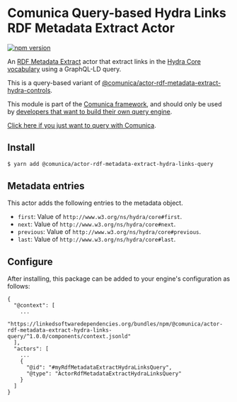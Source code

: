 # Comunica Query-based Hydra Links RDF Metadata Extract Actor

[![npm version](https://badge.fury.io/js/%40comunica%2Factor-rdf-metadata-extract-hydra-links-query.svg)](https://www.npmjs.com/package/@comunica/actor-rdf-metadata-extract-hydra-links-query)

An [RDF Metadata Extract](https://github.com/comunica/comunica/tree/master/packages/bus-rdf-metadata-extract) actor that
extract links in the [Hydra Core vocabulary](https://www.hydra-cg.com/spec/latest/core/)
using a GraphQL-LD query.

This is a query-based variant of [@comunica/actor-rdf-metadata-extract-hydra-controls](https://github.com/comunica/comunica/tree/master/packages/actor-rdf-metadata-extract-hydra-controls).

This module is part of the [Comunica framework](https://github.com/comunica/comunica),
and should only be used by [developers that want to build their own query engine](https://comunica.dev/docs/modify/).

[Click here if you just want to query with Comunica](https://comunica.dev/docs/query/).

## Install

```bash
$ yarn add @comunica/actor-rdf-metadata-extract-hydra-links-query
```

## Metadata entries

This actor adds the following entries to the metadata object.

* `first`: Value of `http://www.w3.org/ns/hydra/core#first`.
* `next`: Value of `http://www.w3.org/ns/hydra/core#next`.
* `previous`: Value of `http://www.w3.org/ns/hydra/core#previous`.
* `last`: Value of `http://www.w3.org/ns/hydra/core#last`.

## Configure

After installing, this package can be added to your engine's configuration as follows:
```text
{
  "@context": [
    ...
    "https://linkedsoftwaredependencies.org/bundles/npm/@comunica/actor-rdf-metadata-extract-hydra-links-query/^1.0.0/components/context.jsonld"  
  ],
  "actors": [
    ...
    {
      "@id": "#myRdfMetadataExtractHydraLinksQuery",
      "@type": "ActorRdfMetadataExtractHydraLinksQuery"
    }
  ]
}
```
